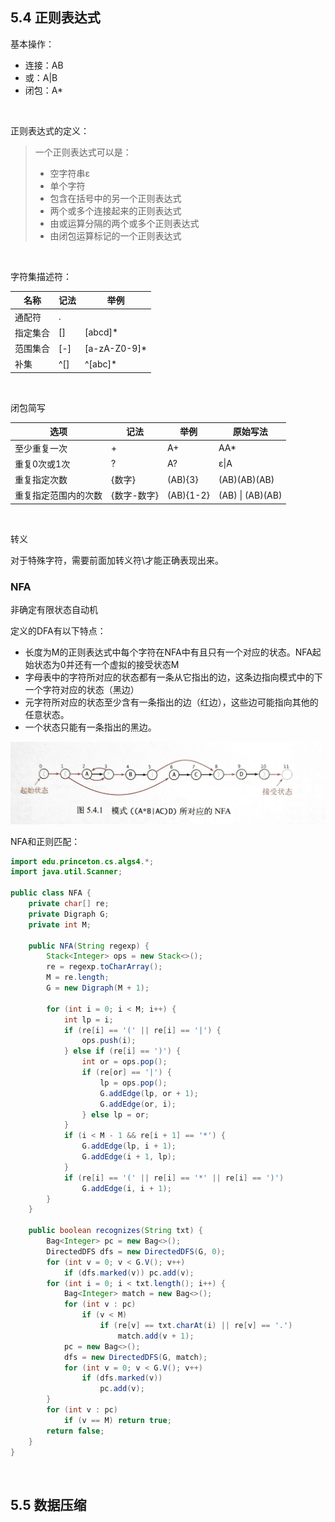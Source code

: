 ## 5.4 正则表达式

基本操作：

- 连接：AB
- 或：A|B
- 闭包：A*

<br>

正则表达式的定义：

>  一个正则表达式可以是：
>
> - 空字符串ε
> - 单个字符
> - 包含在括号中的另一个正则表达式
> - 两个或多个连接起来的正则表达式
> - 由或运算分隔的两个或多个正则表达式
> - 由闭包运算标记的一个正则表达式

<br>

字符集描述符：

| 名称   | 记法   | 举例           |
| ---- | ---- | ------------ |
| 通配符  | .    |              |
| 指定集合 | []   | [abcd]*      |
| 范围集合 | [-]  | [a-zA-Z0-9]* |
| 补集   | ^[]  | ^[abc]*      |

<br>

闭包简写

| 选项         | 记法      | 举例        | 原始写法             |
| ---------- | ------- | --------- | ---------------- |
| 至少重复一次     | +       | A+        | AA*              |
| 重复0次或1次    | ?       | A?        | ε\|A             |
| 重复指定次数     | {数字}    | (AB){3}   | (AB)(AB)(AB)     |
| 重复指定范围内的次数 | {数字-数字} | (AB){1-2} | (AB) \| (AB)(AB) |

<br>

转义

对于特殊字符，需要前面加转义符\\才能正确表现出来。



### NFA

非确定有限状态自动机

定义的DFA有以下特点：

- 长度为M的正则表达式中每个字符在NFA中有且只有一个对应的状态。NFA起始状态为0并还有一个虚拟的接受状态M
- 字母表中的字符所对应的状态都有一条从它指出的边，这条边指向模式中的下一个字符对应的状态（黑边）
- 元字符所对应的状态至少含有一条指出的边（红边），这些边可能指向其他的任意状态。
- 一个状态只能有一条指出的黑边。

![](../img/5.4.1.jpg)

NFA和正则匹配：

```java
import edu.princeton.cs.algs4.*;
import java.util.Scanner;

public class NFA {
    private char[] re;
    private Digraph G;
    private int M;

    public NFA(String regexp) {
        Stack<Integer> ops = new Stack<>();
        re = regexp.toCharArray();
        M = re.length;
        G = new Digraph(M + 1);

        for (int i = 0; i < M; i++) {
            int lp = i;
            if (re[i] == '(' || re[i] == '|') {
                ops.push(i);
            } else if (re[i] == ')') {
                int or = ops.pop();
                if (re[or] == '|') {
                    lp = ops.pop();
                    G.addEdge(lp, or + 1);
                    G.addEdge(or, i);
                } else lp = or;
            }
            if (i < M - 1 && re[i + 1] == '*') {
                G.addEdge(lp, i + 1);
                G.addEdge(i + 1, lp);
            }
            if (re[i] == '(' || re[i] == '*' || re[i] == ')')
                G.addEdge(i, i + 1);
        }
    }

    public boolean recognizes(String txt) {
        Bag<Integer> pc = new Bag<>();
        DirectedDFS dfs = new DirectedDFS(G, 0);
        for (int v = 0; v < G.V(); v++)
            if (dfs.marked(v)) pc.add(v);
        for (int i = 0; i < txt.length(); i++) {
            Bag<Integer> match = new Bag<>();
            for (int v : pc)
                if (v < M)
                    if (re[v] == txt.charAt(i) || re[v] == '.')
                        match.add(v + 1);
            pc = new Bag<>();
            dfs = new DirectedDFS(G, match);
            for (int v = 0; v < G.V(); v++)
                if (dfs.marked(v))
                    pc.add(v);
        }
        for (int v : pc)
            if (v == M) return true;
        return false;
    }
}
```

<br>

## 5.5 数据压缩

